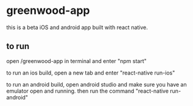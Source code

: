 # greenwood-app

this is a beta iOS and android app built with react native.

## to run

open /greenwood-app in terminal and enter "npm start"

to run an ios build, open a new tab and enter "react-native run-ios"

to run an android build, open android studio and make sure you have an emulator open and running. then run the command "react-native run-android"
